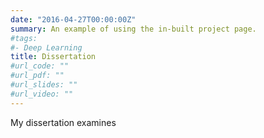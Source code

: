 ```yaml
---
date: "2016-04-27T00:00:00Z"
summary: An example of using the in-built project page.
#tags:
#- Deep Learning
title: Dissertation
#url_code: ""
#url_pdf: ""
#url_slides: ""
#url_video: ""
---
```


My dissertation examines
